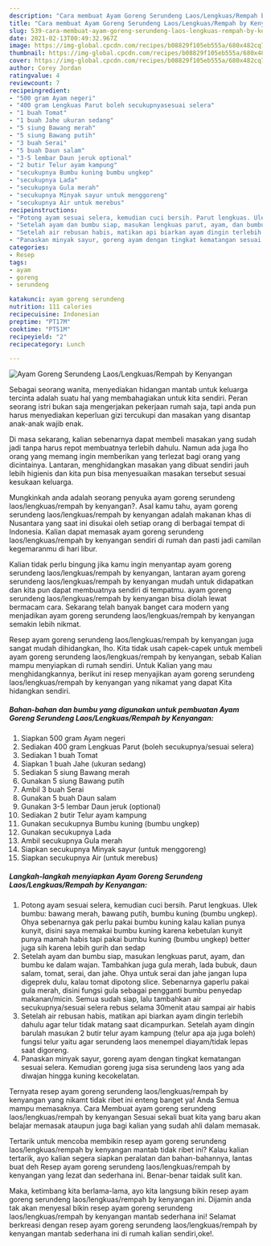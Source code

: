 ```yaml
---
description: "Cara membuat Ayam Goreng Serundeng Laos/Lengkuas/Rempah by Kenyangan yang nikmat Untuk Jualan"
title: "Cara membuat Ayam Goreng Serundeng Laos/Lengkuas/Rempah by Kenyangan yang nikmat Untuk Jualan"
slug: 539-cara-membuat-ayam-goreng-serundeng-laos-lengkuas-rempah-by-kenyangan-yang-nikmat-untuk-jualan
date: 2021-02-13T00:49:32.967Z
image: https://img-global.cpcdn.com/recipes/b08829f105eb555a/680x482cq70/ayam-goreng-serundeng-laoslengkuasrempah-by-kenyangan-foto-resep-utama.jpg
thumbnail: https://img-global.cpcdn.com/recipes/b08829f105eb555a/680x482cq70/ayam-goreng-serundeng-laoslengkuasrempah-by-kenyangan-foto-resep-utama.jpg
cover: https://img-global.cpcdn.com/recipes/b08829f105eb555a/680x482cq70/ayam-goreng-serundeng-laoslengkuasrempah-by-kenyangan-foto-resep-utama.jpg
author: Corey Jordan
ratingvalue: 4
reviewcount: 7
recipeingredient:
- "500 gram Ayam negeri"
- "400 gram Lengkuas Parut boleh secukupnyasesuai selera"
- "1 buah Tomat"
- "1 buah Jahe ukuran sedang"
- "5 siung Bawang merah"
- "5 siung Bawang putih"
- "3 buah Serai"
- "5 buah Daun salam"
- "3-5 lembar Daun jeruk optional"
- "2 butir Telur ayam kampung"
- "secukupnya Bumbu kuning bumbu ungkep"
- "secukupnya Lada"
- "secukupnya Gula merah"
- "secukupnya Minyak sayur untuk menggoreng"
- "secukupnya Air untuk merebus"
recipeinstructions:
- "Potong ayam sesuai selera, kemudian cuci bersih. Parut lengkuas. Ulek bumbu: bawang merah, bawang putih, bumbu kuning (bumbu ungkep). Ohya sebenarnya gak perlu pakai bumbu kuning kalau kalian punya kunyit, disini saya memakai bumbu kuning karena kebetulan kunyit punya mamah habis tapi pakai bumbu kuning (bumbu ungkep) better juga sih karena lebih gurih dan sedap"
- "Setelah ayam dan bumbu siap, masukan lengkuas parut, ayam, dan bumbu ke dalam wajan. Tambahkan juga gula merah, lada bubuk, daun salam, tomat, serai, dan jahe. Ohya untuk serai dan jahe jangan lupa digeprek dulu, kalau tomat dipotong slice. Sebenarnya gaperlu pakai gula merah, disini fungsi gula sebagai pengganti bumbu penyedap makanan/micin. Semua sudah siap, lalu tambahkan air secukupnya/sesuai selera rebus selama 30menit atau sampai air habis"
- "Setelah air rebusan habis, matikan api biarkan ayam dingin terlebih dahulu agar telur tidak matang saat dicampurkan. Setelah ayam dingin barulah masukan 2 butir telur ayam kampung (telur apa aja juga boleh) fungsi telur yaitu agar serundeng laos menempel diayam/tidak lepas saat digoreng."
- "Panaskan minyak sayur, goreng ayam dengan tingkat kematangan sesuai selera. Kemudian goreng juga sisa serundeng laos yang ada diwajan hingga kuning kecokelatan."
categories:
- Resep
tags:
- ayam
- goreng
- serundeng

katakunci: ayam goreng serundeng 
nutrition: 111 calories
recipecuisine: Indonesian
preptime: "PT17M"
cooktime: "PT51M"
recipeyield: "2"
recipecategory: Lunch

---
```



![Ayam Goreng Serundeng Laos/Lengkuas/Rempah by Kenyangan](https://img-global.cpcdn.com/recipes/b08829f105eb555a/680x482cq70/ayam-goreng-serundeng-laoslengkuasrempah-by-kenyangan-foto-resep-utama.jpg)

Sebagai seorang wanita, menyediakan hidangan mantab untuk keluarga tercinta adalah suatu hal yang membahagiakan untuk kita sendiri. Peran seorang istri bukan saja mengerjakan pekerjaan rumah saja, tapi anda pun harus menyediakan keperluan gizi tercukupi dan masakan yang disantap anak-anak wajib enak.

Di masa  sekarang, kalian sebenarnya dapat membeli masakan yang sudah jadi tanpa harus repot membuatnya terlebih dahulu. Namun ada juga lho orang yang memang ingin memberikan yang terlezat bagi orang yang dicintainya. Lantaran, menghidangkan masakan yang dibuat sendiri jauh lebih higienis dan kita pun bisa menyesuaikan masakan tersebut sesuai kesukaan keluarga. 



Mungkinkah anda adalah seorang penyuka ayam goreng serundeng laos/lengkuas/rempah by kenyangan?. Asal kamu tahu, ayam goreng serundeng laos/lengkuas/rempah by kenyangan adalah makanan khas di Nusantara yang saat ini disukai oleh setiap orang di berbagai tempat di Indonesia. Kalian dapat memasak ayam goreng serundeng laos/lengkuas/rempah by kenyangan sendiri di rumah dan pasti jadi camilan kegemaranmu di hari libur.

Kalian tidak perlu bingung jika kamu ingin menyantap ayam goreng serundeng laos/lengkuas/rempah by kenyangan, lantaran ayam goreng serundeng laos/lengkuas/rempah by kenyangan mudah untuk didapatkan dan kita pun dapat membuatnya sendiri di tempatmu. ayam goreng serundeng laos/lengkuas/rempah by kenyangan bisa diolah lewat bermacam cara. Sekarang telah banyak banget cara modern yang menjadikan ayam goreng serundeng laos/lengkuas/rempah by kenyangan semakin lebih nikmat.

Resep ayam goreng serundeng laos/lengkuas/rempah by kenyangan juga sangat mudah dihidangkan, lho. Kita tidak usah capek-capek untuk membeli ayam goreng serundeng laos/lengkuas/rempah by kenyangan, sebab Kalian mampu menyiapkan di rumah sendiri. Untuk Kalian yang mau menghidangkannya, berikut ini resep menyajikan ayam goreng serundeng laos/lengkuas/rempah by kenyangan yang nikamat yang dapat Kita hidangkan sendiri.

<!--inarticleads1-->

##### Bahan-bahan dan bumbu yang digunakan untuk pembuatan Ayam Goreng Serundeng Laos/Lengkuas/Rempah by Kenyangan:

1. Siapkan 500 gram Ayam negeri
1. Sediakan 400 gram Lengkuas Parut (boleh secukupnya/sesuai selera)
1. Sediakan 1 buah Tomat
1. Siapkan 1 buah Jahe (ukuran sedang)
1. Sediakan 5 siung Bawang merah
1. Gunakan 5 siung Bawang putih
1. Ambil 3 buah Serai
1. Gunakan 5 buah Daun salam
1. Gunakan 3-5 lembar Daun jeruk (optional)
1. Sediakan 2 butir Telur ayam kampung
1. Gunakan secukupnya Bumbu kuning (bumbu ungkep)
1. Gunakan secukupnya Lada
1. Ambil secukupnya Gula merah
1. Siapkan secukupnya Minyak sayur (untuk menggoreng)
1. Siapkan secukupnya Air (untuk merebus)




<!--inarticleads2-->

##### Langkah-langkah menyiapkan Ayam Goreng Serundeng Laos/Lengkuas/Rempah by Kenyangan:

1. Potong ayam sesuai selera, kemudian cuci bersih. Parut lengkuas. Ulek bumbu: bawang merah, bawang putih, bumbu kuning (bumbu ungkep). Ohya sebenarnya gak perlu pakai bumbu kuning kalau kalian punya kunyit, disini saya memakai bumbu kuning karena kebetulan kunyit punya mamah habis tapi pakai bumbu kuning (bumbu ungkep) better juga sih karena lebih gurih dan sedap
1. Setelah ayam dan bumbu siap, masukan lengkuas parut, ayam, dan bumbu ke dalam wajan. Tambahkan juga gula merah, lada bubuk, daun salam, tomat, serai, dan jahe. Ohya untuk serai dan jahe jangan lupa digeprek dulu, kalau tomat dipotong slice. Sebenarnya gaperlu pakai gula merah, disini fungsi gula sebagai pengganti bumbu penyedap makanan/micin. Semua sudah siap, lalu tambahkan air secukupnya/sesuai selera rebus selama 30menit atau sampai air habis
1. Setelah air rebusan habis, matikan api biarkan ayam dingin terlebih dahulu agar telur tidak matang saat dicampurkan. Setelah ayam dingin barulah masukan 2 butir telur ayam kampung (telur apa aja juga boleh) fungsi telur yaitu agar serundeng laos menempel diayam/tidak lepas saat digoreng.
1. Panaskan minyak sayur, goreng ayam dengan tingkat kematangan sesuai selera. Kemudian goreng juga sisa serundeng laos yang ada diwajan hingga kuning kecokelatan.




Ternyata resep ayam goreng serundeng laos/lengkuas/rempah by kenyangan yang nikamt tidak ribet ini enteng banget ya! Anda Semua mampu memasaknya. Cara Membuat ayam goreng serundeng laos/lengkuas/rempah by kenyangan Sesuai sekali buat kita yang baru akan belajar memasak ataupun juga bagi kalian yang sudah ahli dalam memasak.

Tertarik untuk mencoba membikin resep ayam goreng serundeng laos/lengkuas/rempah by kenyangan mantab tidak ribet ini? Kalau kalian tertarik, ayo kalian segera siapkan peralatan dan bahan-bahannya, lantas buat deh Resep ayam goreng serundeng laos/lengkuas/rempah by kenyangan yang lezat dan sederhana ini. Benar-benar taidak sulit kan. 

Maka, ketimbang kita berlama-lama, ayo kita langsung bikin resep ayam goreng serundeng laos/lengkuas/rempah by kenyangan ini. Dijamin anda tak akan menyesal bikin resep ayam goreng serundeng laos/lengkuas/rempah by kenyangan mantab sederhana ini! Selamat berkreasi dengan resep ayam goreng serundeng laos/lengkuas/rempah by kenyangan mantab sederhana ini di rumah kalian sendiri,oke!.

